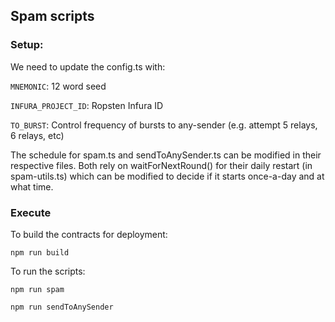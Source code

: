 ## Spam scripts

### Setup:

We need to update the config.ts with:

``` MNEMONIC ```: 12 word seed

``` INFURA_PROJECT_ID ```: Ropsten Infura ID 

```TO_BURST```: Control frequency of bursts to any-sender (e.g. attempt 5 relays, 6 relays, etc)

The schedule for spam.ts and sendToAnySender.ts can be modified in their respective files. Both rely on waitForNextRound() for their daily restart (in spam-utils.ts) which can be modified to decide if it starts once-a-day and at what time. 


### Execute 
To build the contracts for deployment: 

``` npm run build ```

To run the scripts:

``` npm run spam ```

``` npm run sendToAnySender ```
